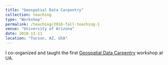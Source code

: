 ```yaml
---
title: "Geospatial Data Carpentry"
collection: teaching
type: "Workshop"
permalink: /teaching/2018-fall-teaching-1
venue: "University of Arizona"
date: 2018-11-11
location: "Tucson, AZ, USA"
---
```


I co-organized and taught the first [Geospatial Data Carpentry](https://cyverse-gis.github.io/2018-11-10-UA-Geospatial-Pilot/) workshop at UA.
